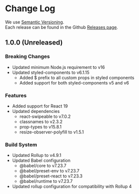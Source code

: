 # Change Log

We use [Semantic Versioning](http://semver.org/).  
Each release can be found in the Github [Releases page](https://github.com/itseasy21/react-elastic-carousel/releases).

## 1.0.0 (Unreleased)

### Breaking Changes
- Updated minimum Node.js requirement to v16
- Updated styled-components to v6.1.15
  - Added $ prefix to all custom props in styled components
  - Added support for both styled-components v5 and v6

### Features
- Added support for React 19
- Updated dependencies
  - react-swipeable to v7.0.2
  - classnames to v2.3.2
  - prop-types to v15.8.1
  - resize-observer-polyfill to v1.5.1

### Build System
- Updated Rollup to v4.9.1
- Updated Babel configuration
  - @babel/core to v7.23.7
  - @babel/preset-env to v7.23.7
  - @babel/preset-react to v7.23.3
  - @babel/runtime to v7.23.7
- Updated rollup configuration for compatibility with Rollup 4
